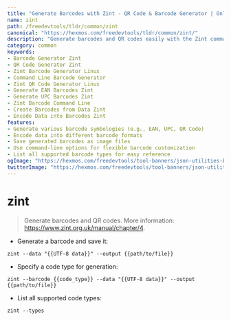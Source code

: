 ```yaml
---
title: "Generate Barcodes with Zint - QR Code & Barcode Generator | Online Free DevTools by Hexmos"
name: zint
path: /freedevtools/tldr/common/zint
canonical: "https://hexmos.com/freedevtools/tldr/common/zint/"
description: "Generate barcodes and QR codes easily with the Zint command-line tool. Create various barcode types for diverse applications, including EAN, UPC, and QR codes. Free online tool, no registration required."
category: common
keywords:
- Barcode Generator Zint
- QR Code Generator Zint
- Zint Barcode Generator Linux
- Command Line Barcode Generator
- Zint QR Code Generator Linux
- Generate EAN Barcodes Zint
- Generate UPC Barcodes Zint
- Zint Barcode Command Line
- Create Barcodes from Data Zint
- Encode Data into Barcodes Zint
features:
- Generate various barcode symbologies (e.g., EAN, UPC, QR Code)
- Encode data into different barcode formats
- Save generated barcodes as image files
- Use command-line options for flexible barcode customization
- List all supported barcode types for easy reference
ogImage: "https://hexmos.com/freedevtools/tool-banners/json-utilities-banner.png"
twitterImage: "https://hexmos.com/freedevtools/tool-banners/json-utilities-banner.png"
---
```


# zint

> Generate barcodes and QR codes.
> More information: <https://www.zint.org.uk/manual/chapter/4>.

- Generate a barcode and save it:

`zint --data "{{UTF-8 data}}" --output {{path/to/file}}`

- Specify a code type for generation:

`zint --barcode {{code_type}} --data "{{UTF-8 data}}" --output {{path/to/file}}`

- List all supported code types:

`zint --types`
